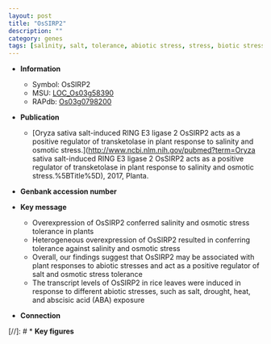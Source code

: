 ```yaml
---
layout: post
title: "OsSIRP2"
description: ""
category: genes
tags: [salinity, salt, tolerance, abiotic stress, stress, biotic stress, abscisic acid, stress tolerance]
---
```


* **Information**  
    + Symbol: OsSIRP2  
    + MSU: [LOC_Os03g58390](http://rice.uga.edu/cgi-bin/ORF_infopage.cgi?orf=LOC_Os03g58390)  
    + RAPdb: [Os03g0798200](http://rapdb.dna.affrc.go.jp/viewer/gbrowse_details/irgsp1?name=Os03g0798200)  

* **Publication**  
    + [Oryza sativa salt-induced RING E3 ligase 2 OsSIRP2 acts as a positive regulator of transketolase in plant response to salinity and osmotic stress.](http://www.ncbi.nlm.nih.gov/pubmed?term=Oryza sativa salt-induced RING E3 ligase 2 OsSIRP2 acts as a positive regulator of transketolase in plant response to salinity and osmotic stress.%5BTitle%5D), 2017, Planta.

* **Genbank accession number**  

* **Key message**  
    + Overexpression of OsSIRP2 conferred salinity and osmotic stress tolerance in plants
    + Heterogeneous overexpression of OsSIRP2 resulted in conferring tolerance against salinity and osmotic stress
    + Overall, our findings suggest that OsSIRP2 may be associated with plant responses to abiotic stresses and act as a positive regulator of salt and osmotic stress tolerance
    + The transcript levels of OsSIRP2 in rice leaves were induced in response to different abiotic stresses, such as salt, drought, heat, and abscisic acid (ABA) exposure

* **Connection**  

[//]: # * **Key figures**  



